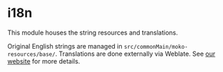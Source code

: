 # i18n

This module houses the string resources and translations.

Original English strings are managed in `src/commonMain/moko-resources/base/`. Translations are done externally via Weblate. See [our website](https://anikku-app.github.io/docs/contribute#translation) for more details. 

